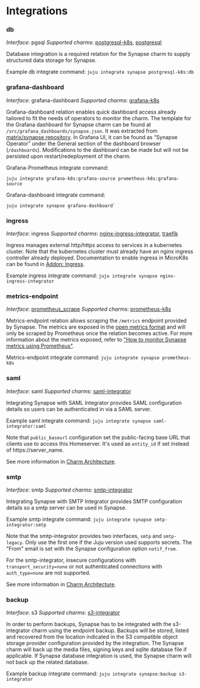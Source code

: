 # Integrations

### db

_Interface_: pgsql
_Supported charms_: [postgresql-k8s](https://charmhub.io/postgresql-k8s),
[postgresql](https://charmhub.io/postgresql)

Database integration is a required relation for the Synapse charm to supply
structured data
storage for Synapse.

Example db integrate command: `juju integrate synapse postgresql-k8s:db`

### grafana-dashboard

_Interface_: grafana-dashboard
_Supported charms_: [grafana-k8s](https://charmhub.io/grafana-k8s)

Grafana-dashboard relation enables quick dashboard access already tailored to
fit the needs of operators to monitor the charm. The template for the Grafana
dashboard for Synapse charm can
be found at `/src/grafana_dashboards/synapse.json`. It was extracted from
[matrix/synapse repository](https://github.com/matrix-org/synapse/blob/master/contrib/grafana/synapse.json). In Grafana UI, it can be
found as “Synapse Operator” under the General section of the dashboard browser
(`/dashboards`). Modifications to the dashboard can be made but will not be
persisted upon restart/redeployment of the charm.

Grafana-Prometheus integrate command:
```
juju integrate grafana-k8s:grafana-source prometheus-k8s:grafana-source
```
Grafana-dashboard integrate command:
```
juju integrate synapse grafana-dashboard`
```

### ingress

_Interface_: ingress
_Supported charms_: [nginx-ingress-integrator](https://charmhub.io/nginx-ingress-integrator),
[traefik](https://charmhub.io/traefik-k8s)

Ingress manages external http/https access to services in a kubernetes cluster.
Note that the kubernetes cluster must already have an nginx ingress controller
already deployed. Documentation to enable ingress in MicroK8s can be found in
[Addon: Ingress](https://microk8s.io/docs/addon-ingress).

Example ingress integrate command: `juju integrate synapse nginx-ingress-integrator`

### metrics-endpoint

_Interface_: [prometheus_scrape](https://charmhub.io/interfaces/prometheus_scrape-v0)
_Supported charms_: [prometheus-k8s](https://charmhub.io/prometheus-k8s)

Metrics-endpoint relation allows scraping the `/metrics` endpoint provided by
Synapse. The metrics are exposed in the [open metrics format](https://github.com/OpenObservability/OpenMetrics/blob/main/specification/OpenMetrics.md#data-model) and will only be scraped by Prometheus once the
relation becomes active. For more information about the metrics exposed, refer to ["How to monitor Synapse metrics using Prometheus"](https://github.com/matrix-org/synapse/blob/master/docs/metrics-howto.md).

Metrics-endpoint integrate command: `juju integrate synapse prometheus-k8s`

### saml

_Interface_: saml
_Supported charms_: [saml-integrator](https://charmhub.io/saml-integrator/)

Integrating Synapse with SAML Integrator provides SAML configuration details so
users can be authenticated in via a SAML server.

Example saml integrate command: `juju integrate synapse saml-integrator:saml`

Note that `public_baseurl` configuration set the public-facing base URL that
clients use to access this Homeserver. It's used as `entity_id` if set instead of
https://server_name.

See more information in [Charm Architecture](https://charmhub.io/synapse/docs/explanation-charm-architecture).


### smtp

_Interface_: smtp
_Supported charms_: [smtp-integrator](https://charmhub.io/smtp-integrator/)

Integrating Synapse with SMTP Integrator provides SMTP configuration details so
a smtp server can be used in Synapse.

Example smtp integrate command: `juju integrate synapse smtp-integrator:smtp`

Note that the smtp-integrator provides two interfaces, `smtp` and `smtp-legacy`. 
Only use the first one if the Juju version used supports secrets. The "From" email
is set with the Synapse configuration option `notif_from`.

For the smtp-integrator, insecure configurations with `transport_security=none` or not
authenticated connections with `auth_type=none` are not supported.

See more information in [Charm Architecture](https://charmhub.io/synapse/docs/explanation-charm-architecture).


### backup

_Interface_: s3
_Supported charms_: [s3-integrator](https://charmhub.io/s3-integrator/)

In order to perform backups, Synapse has to be integrated with the s3-integrator charm using the
endpoint backup. Backups will be stored, listed and recovered from the location
indicated in the S3 compatible object storage provider configuration provided by the integration.
The Synapse charm will back up the media files, signing keys and sqlite database file if applicable.
If Synapse database integration is used, the Synapse charm will not back up the related database.

Example backup integrate command: `juju integrate synapse:backup s3-integrator`
